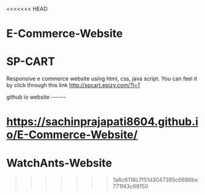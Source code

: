 <<<<<<< HEAD
# E-Commerce-Website
# SP-CART
Responsive e commerce website using html, css, java script.
You can feel it by click through this link
http://spcart.epizy.com/?i=1


github io website ------

https://sachinprajapati8604.github.io/E-Commerce-Website/
=======
# WatchAnts-Website
>>>>>>> 1a6c6118c7f51d3047395c6686be771f43c69150
